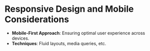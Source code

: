 # Responsive Design and Mobile Considerations

- **Mobile-First Approach**: Ensuring optimal user experience across devices.
- **Techniques**: Fluid layouts, media queries, etc.
